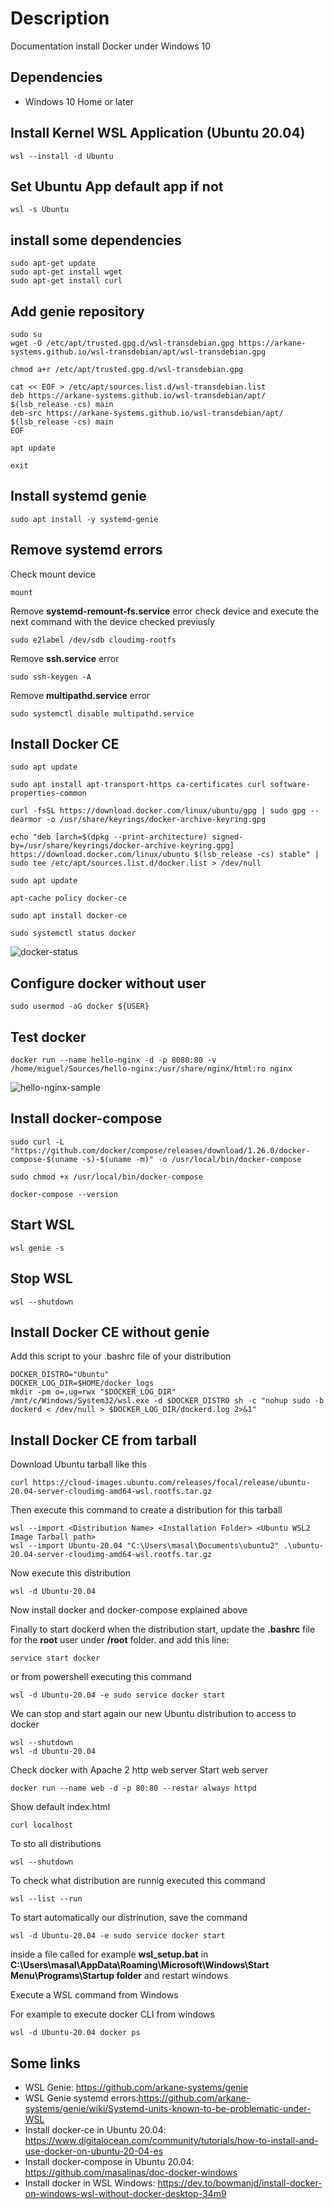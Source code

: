 # Description
Documentation install Docker under Windows 10

## Dependencies

- Windows 10 Home or later

## Install Kernel WSL Application (Ubuntu 20.04)
```
wsl --install -d Ubuntu
```

## Set Ubuntu App default app if not
```
wsl -s Ubuntu
```

## install some dependencies
```
sudo apt-get update
sudo apt-get install wget
sudo apt-get install curl
```

## Add genie repository
```
sudo su
wget -O /etc/apt/trusted.gpg.d/wsl-transdebian.gpg https://arkane-systems.github.io/wsl-transdebian/apt/wsl-transdebian.gpg

chmod a+r /etc/apt/trusted.gpg.d/wsl-transdebian.gpg

cat << EOF > /etc/apt/sources.list.d/wsl-transdebian.list
deb https://arkane-systems.github.io/wsl-transdebian/apt/ $(lsb_release -cs) main
deb-src https://arkane-systems.github.io/wsl-transdebian/apt/ $(lsb_release -cs) main
EOF

apt update

exit
```

## Install systemd genie
```
sudo apt install -y systemd-genie
```

## Remove systemd errors

Check mount device
```
mount
```

Remove **systemd-remount-fs.service** error check device and execute the next command with the device checked previusly
```
sudo e2label /dev/sdb cloudimg-rootfs
```

Remove **ssh.service** error
```
sudo ssh-keygen -A
```

Remove **multipathd.service** error
```
sudo systemctl disable multipathd.service
```

## Install Docker CE

```
sudo apt update

sudo apt install apt-transport-https ca-certificates curl software-properties-common

curl -fsSL https://download.docker.com/linux/ubuntu/gpg | sudo gpg --dearmor -o /usr/share/keyrings/docker-archive-keyring.gpg

echo "deb [arch=$(dpkg --print-architecture) signed-by=/usr/share/keyrings/docker-archive-keyring.gpg] https://download.docker.com/linux/ubuntu $(lsb_release -cs) stable" | sudo tee /etc/apt/sources.list.d/docker.list > /dev/null

sudo apt update

apt-cache policy docker-ce

sudo apt install docker-ce

sudo systemctl status docker
```

![docker-status](captures/docker_status.png)

## Configure docker without user

```
sudo usermod -aG docker ${USER}
```

## Test docker

```
docker run --name hello-nginx -d -p 8080:80 -v /home/miguel/Sources/hello-nginx:/usr/share/nginx/html:ro nginx
```

![hello-nginx-sample](captures/hello_nginx_docker_sample.png)

## Install docker-compose

```
sudo curl -L "https://github.com/docker/compose/releases/download/1.26.0/docker-compose-$(uname -s)-$(uname -m)" -o /usr/local/bin/docker-compose

sudo chmod +x /usr/local/bin/docker-compose

docker-compose --version
```

## Start WSL

```
wsl genie -s
```

## Stop WSL

```
wsl --shutdown
```

## Install Docker CE without genie

Add this script to your .bashrc file of your distribution
```
DOCKER_DISTRO="Ubuntu"
DOCKER_LOG_DIR=$HOME/docker_logs
mkdir -pm o=,ug=rwx "$DOCKER_LOG_DIR"
/mnt/c/Windows/System32/wsl.exe -d $DOCKER_DISTRO sh -c "nohup sudo -b dockerd < /dev/null > $DOCKER_LOG_DIR/dockerd.log 2>&1"
```

## Install Docker CE from tarball

Download Ubuntu tarball like this
```
curl https://cloud-images.ubuntu.com/releases/focal/release/ubuntu-20.04-server-cloudimg-amd64-wsl.rootfs.tar.gz
```

Then execute this command to create a distribution for this tarball
```
wsl --import <Distribution Name> <Installation Folder> <Ubuntu WSL2 Image Tarball path>
wsl --import Ubuntu-20.04 "C:\Users\masal\Documents\ubuntu2" .\ubuntu-20.04-server-cloudimg-amd64-wsl.rootfs.tar.gz
```

Now execute this distribution
```
wsl -d Ubuntu-20.04
```

Now install docker and docker-compose explained above

Finally to start dockerd when the distribution start, update the **.bashrc** file for the **root** user under **/root** folder. and add this line:
```
service start docker
```

or from powershell executing this command
```
wsl -d Ubuntu-20.04 -e sudo service docker start
```

We can stop and start again our new Ubuntu distribution to access to docker
```
wsl --shutdown
wsl -d Ubuntu-20.04
```

Check docker with Apache 2 http web server
Start web server
```
docker run --name web -d -p 80:80 --restar always httpd
```

Show default index.html
```
curl localhost
```

To sto all distributions
```
wsl --shutdown
```

To check what distribution are runnig executed this command
```
wsl --list --run
```

To start automatically our distrinution, save the command

```
wsl -d Ubuntu-20.04 -e sudo service docker start
```

inside a file called for example **wsl_setup.bat** in **C:\Users\masal\AppData\Roaming\Microsoft\Windows\Start Menu\Programs\Startup folder**
and restart windows

Execute a WSL command from Windows

For example to execute docker CLI from windows

```
wsl -d Ubuntu-20.04 docker ps
```
## Some links
- WSL Genie: https://github.com/arkane-systems/genie
- WSL Genie systemd errors:https://github.com/arkane-systems/genie/wiki/Systemd-units-known-to-be-problematic-under-WSL
- Install docker-ce in Ubuntu 20.04: https://www.digitalocean.com/community/tutorials/how-to-install-and-use-docker-on-ubuntu-20-04-es
- Install docker-compose in Ubuntu 20.04: https://github.com/masalinas/doc-docker-windows
- Install docker in WSL Windows: https://dev.to/bowmanjd/install-docker-on-windows-wsl-without-docker-desktop-34m9
